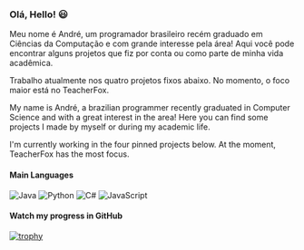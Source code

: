 ### Olá, Hello! 😃

Meu nome é André, um programador brasileiro recém graduado em Ciências da Computação e com grande interesse pela área! Aqui você pode encontrar alguns projetos que fiz por conta ou como parte de minha vida acadêmica.

Trabalho atualmente nos quatro projetos fixos abaixo. No momento, o foco maior está no TeacherFox.

My name is André, a brazilian programmer recently graduated in Computer Science and with a great interest in the area! Here you can find some projects I made by myself or during my academic life.

I'm currently working in the four pinned projects below. At the moment, TeacherFox has the most focus.

#### Main Languages

<img alt="Java" src="https://img.shields.io/badge/java-%23ED8B00.svg?style=for-the-badge&logo=java&logoColor=white"/> <img alt="Python" src="https://img.shields.io/badge/python-%2314354C.svg?style=for-the-badge&logo=python&logoColor=white"/>	<img alt="C#" src="https://img.shields.io/badge/c%23-%23239120.svg?style=for-the-badge&logo=c-sharp&logoColor=white"/> <img alt="JavaScript" src="https://img.shields.io/badge/javascript-%23323330.svg?style=for-the-badge&logo=javascript&logoColor=%23F7DF1E"/>

#### Watch my progress in GitHub
[![trophy](https://github-profile-trophy.vercel.app/?username=AndreArrebola)](https://github.com/ryo-ma/github-profile-trophy)

<!--
**AndreArrebola/AndreArrebola** is a ✨ _special_ ✨ repository because its `README.md` (this file) appears on your GitHub profile.

Here are some ideas to get you started:

- 🔭 I’m currently working on ...
- 🌱 I’m currently learning ...
- 👯 I’m looking to collaborate on ...
- 🤔 I’m looking for help with ...
- 💬 Ask me about ...
- 📫 How to reach me: ...
- 😄 Pronouns: ...
- ⚡ Fun fact: ...
-->

